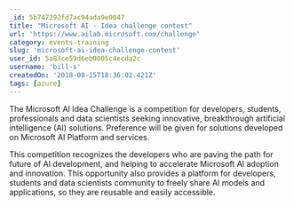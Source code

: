 ```yaml
---
_id: 5b747292fd7ac94ada9e0047
title: "Microsoft AI - Idea challenge contest"
url: 'https://www.ailab.microsoft.com/challenge'
category: events-training
slug: 'microsoft-ai-idea-challenge-contest'
user_id: 5a83ce59d6eb0005c4ecda2c
username: 'bill-s'
createdOn: '2018-08-15T18:36:02.421Z'
tags: [azure]
---
```


The Microsoft AI Idea Challenge is a competition for developers, students, professionals and data scientists seeking innovative, breakthrough artificial intelligence (AI) solutions. Preference will be given for solutions developed on Microsoft AI Platform and services.

This competition recognizes the developers who are paving the path for future of AI development, and helping to accelerate Microsoft AI adoption and innovation. This opportunity also provides a platform for developers, students and data scientists community to freely share AI models and applications, so they are reusable and easily accessible.
